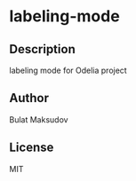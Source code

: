 # labeling-mode 
## Description 
labeling mode for Odelia project 
## Author 
Bulat Maksudov 
## License 
MIT